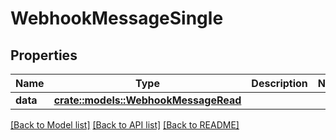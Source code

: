 # WebhookMessageSingle

## Properties

Name | Type | Description | Notes
------------ | ------------- | ------------- | -------------
**data** | [**crate::models::WebhookMessageRead**](WebhookMessageRead.md) |  | 

[[Back to Model list]](../README.md#documentation-for-models) [[Back to API list]](../README.md#documentation-for-api-endpoints) [[Back to README]](../README.md)


